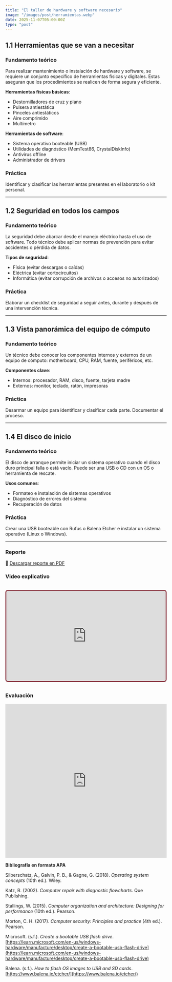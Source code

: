 ```yaml
---
title: "El taller de hardware y software necesario"
image: "/images/post/herramientas.webp"
date: 2025-11-07T05:00:00Z
type: "post"
---
```


## 1.1 Herramientas que se van a necesitar

### Fundamento teórico
Para realizar mantenimiento o instalación de hardware y software, se requiere un conjunto específico de herramientas físicas y digitales. Estas aseguran que los procedimientos se realicen de forma segura y eficiente.

**Herramientas físicas básicas**:
- Destornilladores de cruz y plano
- Pulsera antiestática
- Pinceles antiestáticos
- Aire comprimido
- Multímetro

**Herramientas de software**:
- Sistema operativo booteable (USB)
- Utilidades de diagnóstico (MemTest86, CrystalDiskInfo)
- Antivirus offline
- Administrador de drivers

### Práctica
Identificar y clasificar las herramientas presentes en el laboratorio o kit personal.


---

## 1.2 Seguridad en todos los campos

### Fundamento teórico
La seguridad debe abarcar desde el manejo eléctrico hasta el uso de software. Todo técnico debe aplicar normas de prevención para evitar accidentes o pérdida de datos.

**Tipos de seguridad**:
- Física (evitar descargas o caídas)
- Eléctrica (evitar cortocircuitos)
- Informática (evitar corrupción de archivos o accesos no autorizados)

### Práctica
Elaborar un checklist de seguridad a seguir antes, durante y después de una intervención técnica.

---

## 1.3 Vista panorámica del equipo de cómputo

### Fundamento teórico
Un técnico debe conocer los componentes internos y externos de un equipo de cómputo: motherboard, CPU, RAM, fuente, periféricos, etc.

**Componentes clave**:
- Internos: procesador, RAM, disco, fuente, tarjeta madre
- Externos: monitor, teclado, ratón, impresoras

### Práctica
Desarmar un equipo para identificar y clasificar cada parte. Documentar el proceso.

---

## 1.4 El disco de inicio

### Fundamento teórico
El disco de arranque permite iniciar un sistema operativo cuando el disco duro principal falla o está vacío. Puede ser una USB o CD con un OS o herramienta de rescate.

**Usos comunes**:
- Formateo e instalación de sistemas operativos
- Diagnóstico de errores del sistema
- Recuperación de datos

### Práctica
Crear una USB booteable con Rufus o Balena Etcher e instalar un sistema operativo (Linux o Windows).

---

### Reporte
📄 [Descargar reporte en PDF](./reportes/disco_inicio.pdf)

### Video explicativo
<div class="video-wrapper">
  <div class="video-container">
    <iframe
      src="https://www.youtube.com/embed/FvP6XtbuIss"
      title="Explicación de Series de Taylor"
      frameborder="0"
      allow="accelerometer; autoplay; clipboard-write; encrypted-media; gyroscope; picture-in-picture"
      allowfullscreen
    ></iframe>
  </div>
</div>

<style>
  .video-wrapper {
    max-width: 800px;
    margin: 2rem auto;
    border: 3px solid #8e3b46; 
    border-radius: 0.5rem; 
    overflow: hidden;
    box-shadow: 0 1px 3px rgba(0,0,0,0.1); /* Sombra suave */
  }

  .video-container {
    position: relative;
    padding-bottom: 56.25%; /* Relación 16:9 */
    height: 0;
    overflow: hidden;
  }

  .video-container iframe {
    position: absolute;
    top: 0;
    left: 0;
    width: 100%;
    height: 100%;
  }
</style>


### Evaluación
<iframe width="640px" height="480px" src="https://forms.cloud.microsoft/r/WekTkfTPEt?embed=true" frameborder="0" marginwidth="0" marginheight="0" style="border: none; max-width:100%; max-height:100vh" allowfullscreen webkitallowfullscreen mozallowfullscreen msallowfullscreen> </iframe>


**Bibliografía en formato APA**

Silberschatz, A., Galvin, P. B., & Gagne, G. (2018). *Operating system concepts* (10th ed.). Wiley.

Katz, R. (2002). *Computer repair with diagnostic flowcharts*. Que Publishing.

Stallings, W. (2015). *Computer organization and architecture: Designing for performance* (10th ed.). Pearson.

Morton, C. H. (2017). *Computer security: Principles and practice* (4th ed.). Pearson.

Microsoft. (s.f.). *Create a bootable USB flash drive*. [https://learn.microsoft.com/en-us/windows-hardware/manufacture/desktop/create-a-bootable-usb-flash-drive](https://learn.microsoft.com/en-us/windows-hardware/manufacture/desktop/create-a-bootable-usb-flash-drive)

Balena. (s.f.). *How to flash OS images to USB and SD cards*. [https://www.balena.io/etcher/](https://www.balena.io/etcher/)


